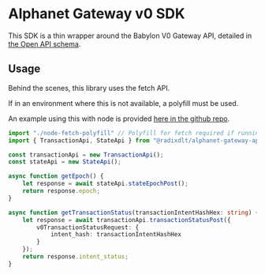 # Alphanet Gateway v0 SDK

This SDK is a thin wrapper around the Babylon V0 Gateway API, detailed in [the Open API schema](https://redocly.github.io/redoc/?url=https://raw.githubusercontent.com/radixdlt/babylon-alphanet/main/gateway-api-v0/gateway-api-v0-schema.yaml).

## Usage

Behind the scenes, this library uses the fetch API.

If in an environment where this is not available, a polyfill must be used.

An example using this with node is provided [here in the github repo](https://github.com/radixdlt/babylon-alphanet/blob/main/gateway-api-v0/examples/node-16/src/index.ts).

```typescript
import "./node-fetch-polyfill" // Polyfill for fetch required if running in node-js
import { TransactionApi, StateApi } from "@radixdlt/alphanet-gateway-api-v0-sdk";

const transactionApi = new TransactionApi();
const stateApi = new StateApi();

async function getEpoch() {
    let response = await stateApi.stateEpochPost();
    return response.epoch;
}

async function getTransactionStatus(transactionIntentHashHex: string) {
    let response = await transactionApi.transactionStatusPost({
        v0TransactionStatusRequest: {
            intent_hash: transactionIntentHashHex
        }
    });
    return response.intent_status;
}
```
